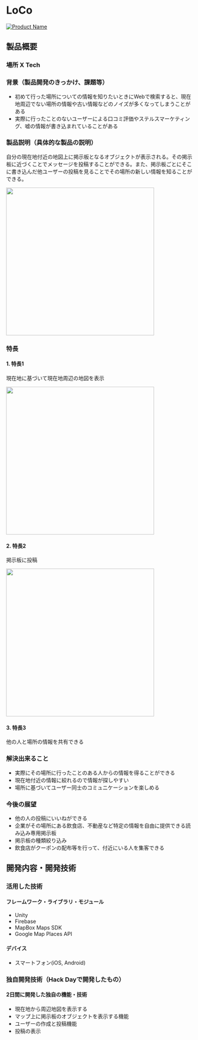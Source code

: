 # LoCo

[![Product Name](image.png)](https://youtu.be/BkAyc3ft8Mc)

## 製品概要
### 場所 X Tech

### 背景（製品開発のきっかけ、課題等）
- 初めて行った場所についての情報を知りたいときにWebで検索すると、現在地周辺でない場所の情報や古い情報などのノイズが多くなってしまうことがある
- 実際に行ったことのないユーザーによる口コミ評価やステルスマーケティング、嘘の情報が書き込まれていることがある

### 製品説明（具体的な製品の説明）
自分の現在地付近の地図上に掲示板となるオブジェクトが表示される。その掲示板に近づくことでメッセージを投稿することができる。また、掲示板ごとにそこに書き込んだ他ユーザーの投稿を見ることでその場所の新しい情報を知ることができる。

<img src="https://raw.githubusercontent.com/jphacks/TK_1812/master/image1.png" width="400px">

### 特長

#### 1. 特長1
現在地に基づいて現在地周辺の地図を表示

<img src="https://raw.githubusercontent.com/jphacks/TK_1812/master/image2.png" width="400px">

#### 2. 特長2
掲示板に投稿

<img src="https://raw.githubusercontent.com/jphacks/TK_1812/master/image4.png" width="400px">

#### 3. 特長3
他の人と場所の情報を共有できる


### 解決出来ること
- 実際にその場所に行ったことのある人からの情報を得ることができる
- 現在地付近の情報に絞れるので情報が探しやすい
- 場所に基づいてユーザー同士のコミュニケーションを楽しめる

### 今後の展望
- 他の人の投稿にいいねができる
- 企業がその場所にある飲食店、不動産など特定の情報を自由に提供できる読み込み専用掲示板
- 掲示板の種類絞り込み
- 飲食店がクーポンの配布等を行って、付近にいる人を集客できる


## 開発内容・開発技術
### 活用した技術

#### フレームワーク・ライブラリ・モジュール
* Unity
* Firebase
* MapBox Maps SDK
* Google Map Places API

#### デバイス
* スマートフォン(iOS, Android)

### 独自開発技術（Hack Dayで開発したもの）
#### 2日間に開発した独自の機能・技術
* 現在地から周辺地図を表示する
* マップ上に掲示板のオブジェクトを表示する機能
* ユーザーの作成と投稿機能
* 投稿の表示
